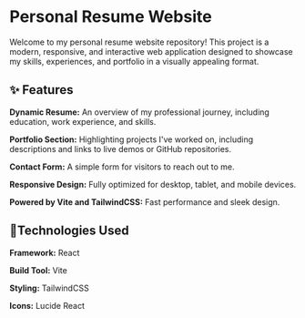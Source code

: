 # **Personal Resume Website**

Welcome to my personal resume website repository! This project is a modern, responsive, and interactive web application designed to showcase my skills, experiences, and portfolio in a visually appealing format.

## ✨ **Features**

**Dynamic Resume:** An overview of my professional journey, including education, work experience, and skills.

**Portfolio Section:** Highlighting projects I've worked on, including descriptions and links to live demos or GitHub repositories.

**Contact Form:** A simple form for visitors to reach out to me.

**Responsive Design:** Fully optimized for desktop, tablet, and mobile devices.

**Powered by Vite and TailwindCSS:** Fast performance and sleek design.

## 🚀**Technologies Used**

**Framework:** React

**Build Tool:** Vite

**Styling:** TailwindCSS

**Icons:** Lucide React
